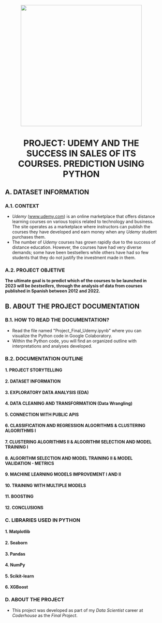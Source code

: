 
<div id="header" align="center">
    <img src="https://media.giphy.com/media/v1.Y2lkPTc5MGI3NjExOHhiNmlvbnd2NHE5YnFqajh1dzFzdngwYXdjMXZicjFoYXl5MXdxZyZlcD12MV9pbnRlcm5hbF9naWZfYnlfaWQmY3Q9Zw/P0bSQ1lpUx3eODngpC/giphy.gif" width="400" />
    <h1 align="center"> PROJECT: UDEMY AND THE SUCCESS IN SALES OF ITS COURSES. PREDICTION USING PYTHON </h1>
</div>



## A. DATASET INFORMATION

### A.1. CONTEXT

- *Udemy* (www.udemy.com) is an online marketplace that offers distance learning courses on various topics related to technology and business. The site operates as a marketplace where instructors can publish the courses they have developed and earn money when any *Udemy* student purchases them.
- The number of *Udemy* courses has grown rapidly due to the success of distance education. However, the courses have had very diverse demands; some have been bestsellers while others have had so few students that they do not justify the investment made in them.

### A.2. PROJECT OBJETIVE
**The ultimate goal is to predict which of the courses to be launched in 2023 will be *bestsellers*, through the analysis of data from courses published in Spanish between 2012 and 2022.**

## B. ABOUT THE PROJECT DOCUMENTATION 

### B.1. HOW TO READ THE DOCUMENTATION? 

- Read the file named "Project_Final_Udemy.ipynb" where you can visualize the Python code in Google Colaboratory.
- Within the Python code, you will find an organized outline with interpretations and analyses developed.
  
### B.2. DOCUMENTATION OUTLINE 

#### 1. PROJECT STORYTELLING
#### 2. DATASET INFORMATION
#### 3. EXPLORATORY DATA ANALYSIS (EDA)
#### 4. DATA CLEANING AND TRANSFORMATION (Data Wrangling)
#### 5. CONNECTION WITH PUBLIC APIS
#### 6. CLASSIFICATION AND REGRESSION ALGORITHMS & CLUSTERING ALGORITHMS I
#### 7. CLUSTERING ALGORITHMS II & ALGORITHM SELECTION AND MODEL TRAINING I
#### 8. ALGORITHM SELECTION AND MODEL TRAINING II & MODEL VALIDATION - METRICS
#### 9. MACHINE LEARNING MODELS IMPROVEMENT I AND II
#### 10. TRAINING WITH MULTIPLE MODELS
#### 11. BOOSTING
#### 12. CONCLUSIONS

### C. LIBRARIES USED IN PYTHON 

#### 1. Matplotlib
#### 2. Seaborn
#### 3. Pandas
#### 4. NumPy
#### 5. Scikit-learn
#### 6. XGBoost

### D. ABOUT THE PROJECT

- This project was developed as part of my *Data Scientist* career at *Coderhouse* as the *Final Project*.
